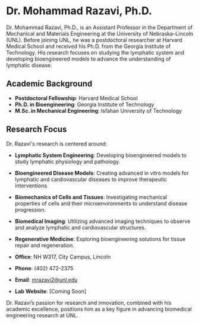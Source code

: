 # Dr. Mohammad Razavi, Ph.D.

Dr. Mohammad Razavi, Ph.D., is an Assistant Professor in the Department of Mechanical and Materials Engineering at the University of Nebraska–Lincoln (UNL).  Before joining UNL, he was a postdoctoral researcher at Harvard Medical School and received his Ph.D. from the Georgia Institute of Technology. His research focuses on studying the lymphatic system and developing bioengineered models to advance the understanding of lymphatic disease.

## Academic Background
- **Postdoctoral Fellowship**: Harvard Medical School  
- **Ph.D. in Bioengineering**: Georgia Institute of Technology  
- **M.Sc. in Mechanical Engineering**: Isfahan University of Technology

## Research Focus
Dr. Razavi's research is centered around:
- **Lymphatic System Engineering**: Developing bioengineered models to study lymphatic physiology and pathology.  
- **Bioengineered Disease Models**: Creating advanced in vitro models for lymphatic and cardiovascular diseases to improve therapeutic interventions.  
- **Biomechanics of Cells and Tissues**: Investigating mechanical properties of cells and their microenvironments to understand disease progression.  
- **Biomedical Imaging**: Utilizing advanced imaging techniques to observe and analyze lymphatic and cardiovascular structures.  
- **Regenerative Medicine**: Exploring bioengineering solutions for tissue repair and regeneration.


- **Office**: NH W317, City Campus, Lincoln  
- **Phone**: (402) 472-2375  
- **Email**: mrazavi2@unl.edu  
- **Lab Website**: [Coming Soon]

Dr. Razavi’s passion for research and innovation, combined with his academic excellence, positions him as a key figure in advancing biomedical engineering research at UNL.
